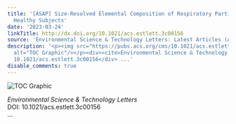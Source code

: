 ```yaml
---
title: '[ASAP] Size-Resolved Elemental Composition of Respiratory Particles in Three
  Healthy Subjects'
date: '2023-03-24'
linkTitle: http://dx.doi.org/10.1021/acs.estlett.3c00156
source: 'Environmental Science & Technology Letters: Latest Articles (ACS Publications)'
description: '<p><img src="https://pubs.acs.org/cms/10.1021/acs.estlett.3c00156/asset/images/medium/ez3c00156_0004.gif"
  alt="TOC Graphic"/></p><div><cite>Environmental Science & Technology Letters</cite></div><div>DOI:
  10.1021/acs.estlett.3c00156</div> ...'
disable_comments: true
---
```

<p><img src="https://pubs.acs.org/cms/10.1021/acs.estlett.3c00156/asset/images/medium/ez3c00156_0004.gif" alt="TOC Graphic"/></p><div><cite>Environmental Science & Technology Letters</cite></div><div>DOI: 10.1021/acs.estlett.3c00156</div> ...
